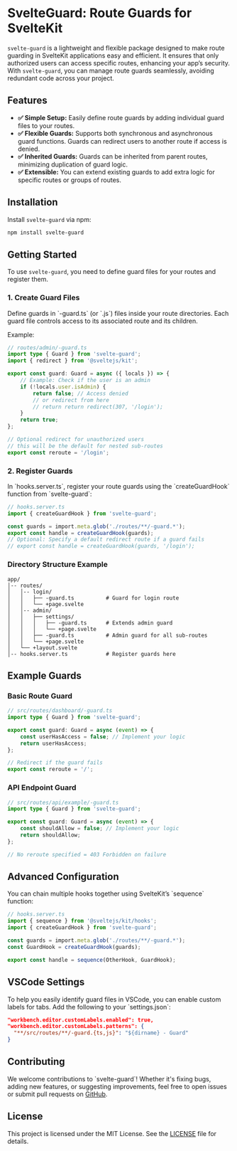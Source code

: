 # SvelteGuard: Route Guards for SvelteKit

`svelte-guard` is a lightweight and flexible package designed to make route guarding in SvelteKit applications easy and efficient. It ensures that only authorized users can access specific routes, enhancing your app’s security. With `svelte-guard`, you can manage route guards seamlessly, avoiding redundant code across your project.

## Features

- **✅ Simple Setup:** Easily define route guards by adding individual guard files to your routes.
- **✅ Flexible Guards:** Supports both synchronous and asynchronous guard functions. Guards can redirect users to another route if access is denied.
- **✅ Inherited Guards:** Guards can be inherited from parent routes, minimizing duplication of guard logic.
- **✅ Extensible:** You can extend existing guards to add extra logic for specific routes or groups of routes.

## Installation

Install `svelte-guard` via npm:

```bash
npm install svelte-guard
```

## Getting Started

To use `svelte-guard`, you need to define guard files for your routes and register them.

### 1. Create Guard Files

Define guards in \`-guard.ts\` (or \`.js\`) files inside your route directories. Each guard file controls access to its associated route and its children.

Example:

```typescript
// routes/admin/-guard.ts
import type { Guard } from 'svelte-guard';
import { redirect } from '@sveltejs/kit';

export const guard: Guard = async ({ locals }) => {
	// Example: Check if the user is an admin
	if (!locals.user.isAdmin) {
		return false; // Access denied
		// or redirect from here
		// return return redirect(307, '/login');
	}
	return true;
};

// Optional redirect for unauthorized users
// this will be the default for nested sub-routes
export const reroute = '/login';
```

### 2. Register Guards

In \`hooks.server.ts\`, register your route guards using the \`createGuardHook\` function from \`svelte-guard\`:

```typescript
// hooks.server.ts
import { createGuardHook } from 'svelte-guard';

const guards = import.meta.glob('./routes/**/-guard.*');
export const handle = createGuardHook(guards);
// Optional: Specify a default redirect route if a guard fails
// export const handle = createGuardHook(guards, '/login');
```

### Directory Structure Example

```plaintext
app/
│-- routes/
│   │-- login/
│   │   ├── -guard.ts          # Guard for login route
│   │   └── +page.svelte
│   │-- admin/
│   │   ├── settings/
│   │   │   ├── -guard.ts      # Extends admin guard
│   │   │   └── +page.svelte
│   │   ├── -guard.ts          # Admin guard for all sub-routes
│   │   └── +page.svelte
│   └── +layout.svelte
│-- hooks.server.ts            # Register guards here
```

## Example Guards

### Basic Route Guard

```typescript
// src/routes/dashboard/-guard.ts
import type { Guard } from 'svelte-guard';

export const guard: Guard = async (event) => {
	const userHasAccess = false; // Implement your logic
	return userHasAccess;
};

// Redirect if the guard fails
export const reroute = '/';
```

### API Endpoint Guard

```typescript
// src/routes/api/example/-guard.ts
import type { Guard } from 'svelte-guard';

export const guard: Guard = async (event) => {
	const shouldAllow = false; // Implement your logic
	return shouldAllow;
};

// No reroute specified = 403 Forbidden on failure
```

## Advanced Configuration

You can chain multiple hooks together using SvelteKit’s \`sequence\` function:

```typescript
// hooks.server.ts
import { sequence } from '@sveltejs/kit/hooks';
import { createGuardHook } from 'svelte-guard';

const guards = import.meta.glob('./routes/**/-guard.*');
const GuardHook = createGuardHook(guards);

export const handle = sequence(OtherHook, GuardHook);
```

## VSCode Settings

To help you easily identify guard files in VSCode, you can enable custom labels for tabs. Add the following to your \`settings.json\`:

```json
"workbench.editor.customLabels.enabled": true,
"workbench.editor.customLabels.patterns": {
  "**/src/routes/**/-guard.{ts,js}": "${dirname} - Guard"
}
```

## Contributing

We welcome contributions to \`svelte-guard\`! Whether it's fixing bugs, adding new features, or suggesting improvements, feel free to open issues or submit pull requests on [GitHub](https://github.com/mehdikhody/svelte-guard).

## License

This project is licensed under the MIT License. See the [LICENSE](https://github.com/mehdikhody/svelte-guard/blob/master/LICENSE) file for details.
